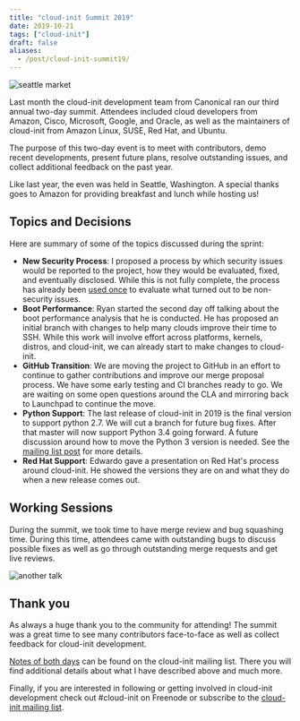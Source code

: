 ```yaml
---
title: "cloud-init Summit 2019"
date: 2019-10-21
tags: ["cloud-init"]
draft: false
aliases:
  - /post/cloud-init-summit19/
---
```


![seattle market](/img/sprint/2019-cloud-init/market.jpg)

Last month the cloud-init development team from Canonical ran our third annual two-day summit. Attendees included cloud developers from Amazon, Cisco, Microsoft, Google, and Oracle, as well as the maintainers of cloud-init from Amazon Linux, SUSE, Red Hat, and Ubuntu.

The purpose of this two-day event is to meet with contributors, demo recent developments, present future plans, resolve outstanding issues, and collect additional feedback on the past year.

Like last year, the even was held in Seattle, Washington. A special thanks goes to Amazon for providing breakfast and lunch while hosting us!

## Topics and Decisions

Here are summary of some of the topics discussed during the sprint:

- __New Security Process__: I proposed a process by which security issues would be reported to the project, how they would be evaluated, fixed, and eventually disclosed. While this is not fully complete, the process has already been [used once](https://lists.launchpad.net/cloud-init/msg00228.html) to evaluate what turned out to be non-security issues.
- __Boot Performance__: Ryan started the second day off talking about the boot performance analysis that he is conducted. He has proposed an initial branch with changes to help many clouds improve their time to SSH. While this work will involve effort across platforms, kernels, distros, and cloud-init, we can already start to make changes to cloud-init.
- __GitHub Transition__: We are moving the project to GitHub in an effort to continue to gather contributions and improve our merge proposal process. We have some early testing and CI branches ready to go. We are waiting on some open questions around the CLA and mirroring back to Launchpad to continue the move.
- __Python Support__: The last release of cloud-init in 2019 is the final version to support python 2.7. We will cut a branch for future bug fixes. After that master will now support Python 3.4 going forward. A future discussion around how to move the Python 3 version is needed. See the [mailing list post](https://lists.launchpad.net/cloud-init/msg00227.html) for more details.
- __Red Hat Support__: Edwardo gave a presentation on Red Hat's process around cloud-init. He showed the versions they are on and what they do when a new release comes out.

## Working Sessions

During the summit, we took time to have merge review and bug squashing time. During this time, attendees came with outstanding bugs to discuss possible fixes as well as go through outstanding merge requests and get live reviews.

![another talk](/img/sprint/2019-cloud-init/amazon.jpg)

## Thank you

As always a huge thank you to the community for attending! The summit was a great time to see many contributors face-to-face as well as collect feedback for cloud-init development.

[Notes of both days](https://lists.launchpad.net/cloud-init/msg00226.html) can be found on the cloud-init mailing list. There you will find additional details about what I have described above and much more.

Finally, if you are interested in following or getting involved in cloud-init development check out #cloud-init on Freenode or subscribe to the [cloud-init mailing list](https://launchpad.net/~cloud-init).
